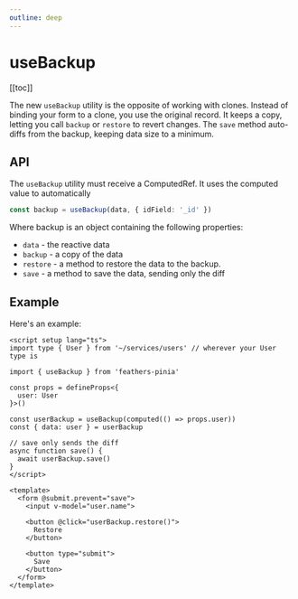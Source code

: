 ```yaml
---
outline: deep
---
```

<script setup>
import Badge from '../components/Badge.vue'
import BlockQuote from '../components/BlockQuote.vue'
</script>

# useBackup

[[toc]]

The new `useBackup` utility is the opposite of working with clones. Instead of binding your form to a clone, you use the original record. It keeps a copy, letting you call `backup` or `restore` to revert changes. The `save` method auto-diffs from the backup, keeping data size to a minimum.

## API

The `useBackup` utility must receive a ComputedRef.  It uses the computed value to automatically

```ts
const backup = useBackup(data, { idField: '_id' })
```

Where backup is an object containing the following properties:

- `data` - the reactive data
- `backup` - a copy of the data
- `restore` - a method to restore the data to the backup.
- `save` - a method to save the data, sending only the diff

## Example

Here's an example:

```vue
<script setup lang="ts">
import type { User } from '~/services/users' // wherever your User type is

import { useBackup } from 'feathers-pinia'

const props = defineProps<{
  user: User
}>()

const userBackup = useBackup(computed(() => props.user))
const { data: user } = userBackup

// save only sends the diff
async function save() {
  await userBackup.save()
}
</script>

<template>
  <form @submit.prevent="save">
    <input v-model="user.name">

    <button @click="userBackup.restore()">
      Restore
    </button>

    <button type="submit">
      Save
    </button>
  </form>
</template>
```
